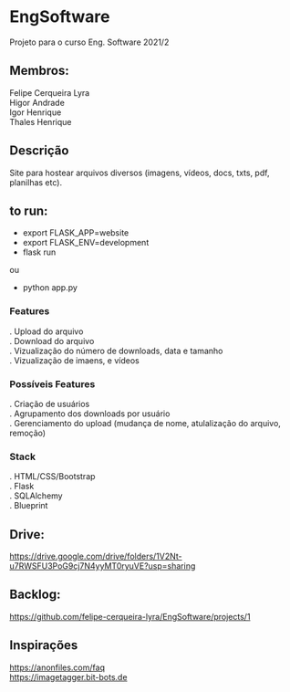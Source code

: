 # EngSoftware
Projeto para o curso Eng. Software 2021/2

## Membros:
Felipe Cerqueira Lyra \
Higor Andrade \
Igor Henrique \
Thales Henrique

## Descrição
Site para hostear arquivos diversos (imagens, vídeos, docs, txts, pdf, planilhas etc).

## to run:
- export FLASK_APP=website
- export FLASK_ENV=development
- flask run

ou

- python app.py

### Features
. Upload do arquivo \
. Download do arquivo \
. Vizualização do número de downloads, data e tamanho \
. Vizualização de imaens, e vídeos

### Possíveis Features
. Criação de usuários \
. Agrupamento dos downloads por usuário \
. Gerenciamento do upload (mudança de nome, atulalização do arquivo, remoção)

### Stack
. HTML/CSS/Bootstrap \
. Flask \
. SQLAlchemy \
. Blueprint 

## Drive:
https://drive.google.com/drive/folders/1V2Nt-u7RWSFU3PoG9cj7N4yyMT0ryuVE?usp=sharing

## Backlog:
https://github.com/felipe-cerqueira-lyra/EngSoftware/projects/1

## Inspirações
https://anonfiles.com/faq \
https://imagetagger.bit-bots.de
